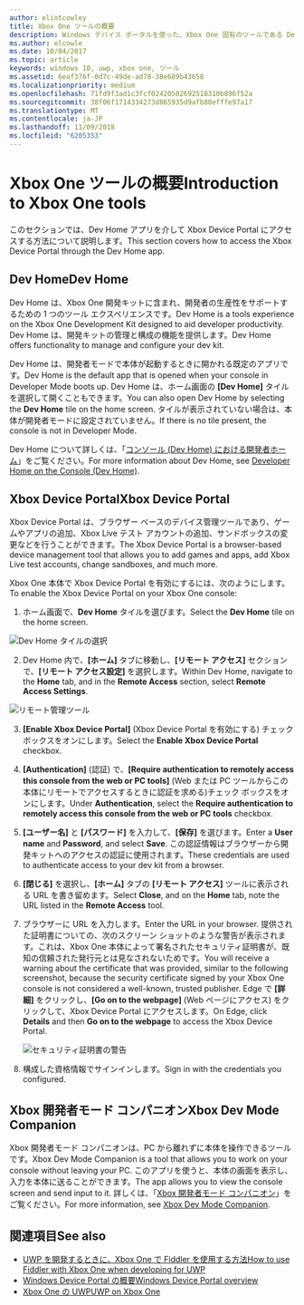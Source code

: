 ```yaml
---
author: eliotcowley
title: Xbox One ツールの概要
description: Windows デバイス ポータルを使った、Xbox One 固有のツールである Dev Home
ms.author: elcowle
ms.date: 10/04/2017
ms.topic: article
keywords: windows 10, uwp, xbox one, ツール
ms.assetid: 6eaf376f-0d7c-49de-ad78-38e689b43658
ms.localizationpriority: medium
ms.openlocfilehash: 71fd9f3ad1c3fcf02420502692518310b896f52a
ms.sourcegitcommit: 38f06f1714334273d865935d9afb80efffe97a17
ms.translationtype: MT
ms.contentlocale: ja-JP
ms.lasthandoff: 11/09/2018
ms.locfileid: "6205353"
---
```

# <a name="introduction-to-xbox-one-tools"></a><span data-ttu-id="8b524-104">Xbox One ツールの概要</span><span class="sxs-lookup"><span data-stu-id="8b524-104">Introduction to Xbox One tools</span></span>

<span data-ttu-id="8b524-105">このセクションでは、Dev Home アプリを介して Xbox Device Portal にアクセスする方法について説明します。</span><span class="sxs-lookup"><span data-stu-id="8b524-105">This section covers how to access the Xbox Device Portal through the Dev Home app.</span></span>

## <a name="dev-home"></a><span data-ttu-id="8b524-106">Dev Home</span><span class="sxs-lookup"><span data-stu-id="8b524-106">Dev Home</span></span>

<span data-ttu-id="8b524-107">Dev Home は、Xbox One 開発キットに含まれ、開発者の生産性をサポートするための 1 つのツール エクスペリエンスです。</span><span class="sxs-lookup"><span data-stu-id="8b524-107">Dev Home is a tools experience on the Xbox One Development Kit designed to aid developer productivity.</span></span> <span data-ttu-id="8b524-108">Dev Home は、開発キットの管理と構成の機能を提供します。</span><span class="sxs-lookup"><span data-stu-id="8b524-108">Dev Home offers functionality to manage and configure your dev kit.</span></span>

<span data-ttu-id="8b524-109">Dev Home は、開発者モードで本体が起動するときに開かれる既定のアプリです。</span><span class="sxs-lookup"><span data-stu-id="8b524-109">Dev Home is the default app that is opened when your console in Developer Mode boots up.</span></span> <span data-ttu-id="8b524-110">Dev Home は、ホーム画面の **[Dev Home]** タイルを選択して開くこともできます。</span><span class="sxs-lookup"><span data-stu-id="8b524-110">You can also open Dev Home by selecting the **Dev Home** tile on the home screen.</span></span> <span data-ttu-id="8b524-111">タイルが表示されていない場合は、本体が開発者モードに設定されていません。</span><span class="sxs-lookup"><span data-stu-id="8b524-111">If there is no tile present, the console is not in Developer Mode.</span></span>

<span data-ttu-id="8b524-112">Dev Home について詳しくは、「[コンソール (Dev Home) における開発者ホーム](dev-home.md)」をご覧ください。</span><span class="sxs-lookup"><span data-stu-id="8b524-112">For more information about Dev Home, see [Developer Home on the Console (Dev Home)](dev-home.md).</span></span>

## <a name="xbox-device-portal"></a><span data-ttu-id="8b524-113">Xbox Device Portal</span><span class="sxs-lookup"><span data-stu-id="8b524-113">Xbox Device Portal</span></span>
<span data-ttu-id="8b524-114">Xbox Device Portal は、ブラウザー ベースのデバイス管理ツールであり、ゲームやアプリの追加、Xbox Live テスト アカウントの追加、サンドボックスの変更などを行うことができます。</span><span class="sxs-lookup"><span data-stu-id="8b524-114">The Xbox Device Portal is a browser-based device management tool that allows you to add games and apps, add Xbox Live test accounts, change sandboxes, and much more.</span></span>

<span data-ttu-id="8b524-115">Xbox One 本体で Xbox Device Portal を有効にするには、次のようにします。</span><span class="sxs-lookup"><span data-stu-id="8b524-115">To enable the Xbox Device Portal on your Xbox One console:</span></span>

1. <span data-ttu-id="8b524-116">ホーム画面で、**Dev Home** タイルを選びます。</span><span class="sxs-lookup"><span data-stu-id="8b524-116">Select the **Dev Home** tile on the home screen.</span></span>

  ![Dev Home タイルの選択](images/introduction-to-xbox-one-tools-1.png)

2. <span data-ttu-id="8b524-118">Dev Home 内で、**[ホーム]** タブに移動し、**[リモート アクセス]** セクションで、**[リモート アクセス設定]** を選択します。</span><span class="sxs-lookup"><span data-stu-id="8b524-118">Within Dev Home, navigate to the **Home** tab, and in the **Remote Access** section, select **Remote Access Settings**.</span></span>

  ![リモート管理ツール](images/introduction-to-xbox-one-tools-2.png)

3. <span data-ttu-id="8b524-120">**[Enable Xbox Device Portal]** (Xbox Device Portal を有効にする) チェックボックスをオンにします。</span><span class="sxs-lookup"><span data-stu-id="8b524-120">Select the **Enable Xbox Device Portal** checkbox.</span></span>

4. <span data-ttu-id="8b524-121">**[Authentication]** (認証) で、**[Require authentication to remotely access this console from the web or PC tools]** (Web または PC ツールからこの本体にリモートでアクセスするときに認証を求める)チェック ボックスをオンにします。</span><span class="sxs-lookup"><span data-stu-id="8b524-121">Under **Authentication**, select the **Require authentication to remotely access this console from the web or PC tools** checkbox.</span></span>

5. <span data-ttu-id="8b524-122">**[ユーザー名]** と __[パスワード]__ を入力して、**[保存]** を選びます。</span><span class="sxs-lookup"><span data-stu-id="8b524-122">Enter a **User name** and __Password__, and select **Save**.</span></span> <span data-ttu-id="8b524-123">この認証情報はブラウザーから開発キットへのアクセスの認証に使用されます。</span><span class="sxs-lookup"><span data-stu-id="8b524-123">These credentials are used to authenticate access to your dev kit from a browser.</span></span>

6. <span data-ttu-id="8b524-124">**[閉じる]** を選択し、**[ホーム]** タブの **[リモート アクセス]** ツールに表示される URL を書き留めます。</span><span class="sxs-lookup"><span data-stu-id="8b524-124">Select **Close**, and on the **Home** tab, note the URL listed in the **Remote Access** tool.</span></span>

7. <span data-ttu-id="8b524-125">ブラウザーに URL を入力します。</span><span class="sxs-lookup"><span data-stu-id="8b524-125">Enter the URL in your browser.</span></span> <span data-ttu-id="8b524-126">提供された証明書についての、次のスクリーン ショットのような警告が表示されます。これは、Xbox One 本体によって署名されたセキュリティ証明書が、既知の信頼された発行元とは見なされないためです。</span><span class="sxs-lookup"><span data-stu-id="8b524-126">You will receive a warning about the certificate that was provided, similar to the following screenshot, because the security certificate signed by your Xbox One console is not considered a well-known, trusted publisher.</span></span> <span data-ttu-id="8b524-127">Edge で **[詳細]** をクリックし、**[Go on to the webpage]** (Web ページにアクセス) をクリックして、Xbox Device Portal にアクセスします。</span><span class="sxs-lookup"><span data-stu-id="8b524-127">On Edge, click **Details** and then **Go on to the webpage** to access the Xbox Device Portal.</span></span>

    ![セキュリティ証明書の警告](images/introduction-to-xbox-one-tools-3.png)

8. <span data-ttu-id="8b524-129">構成した資格情報でサインインします。</span><span class="sxs-lookup"><span data-stu-id="8b524-129">Sign in with the credentials you configured.</span></span>

## <a name="xbox-dev-mode-companion"></a><span data-ttu-id="8b524-130">Xbox 開発者モード コンパニオン</span><span class="sxs-lookup"><span data-stu-id="8b524-130">Xbox Dev Mode Companion</span></span>
<span data-ttu-id="8b524-131">Xbox 開発者モード コンパニオンは、PC から離れずに本体を操作できるツールです。</span><span class="sxs-lookup"><span data-stu-id="8b524-131">Xbox Dev Mode Companion is a tool that allows you to work on your console without leaving your PC.</span></span> <span data-ttu-id="8b524-132">このアプリを使うと、本体の画面を表示し、入力を本体に送ることができます。</span><span class="sxs-lookup"><span data-stu-id="8b524-132">The app allows you to view the console screen and send input to it.</span></span> <span data-ttu-id="8b524-133">詳しくは、「[Xbox 開発者モード コンパニオン](xbox-dev-mode-companion.md)」をご覧ください。</span><span class="sxs-lookup"><span data-stu-id="8b524-133">For more information, see [Xbox Dev Mode Companion](xbox-dev-mode-companion.md).</span></span>

## <a name="see-also"></a><span data-ttu-id="8b524-134">関連項目</span><span class="sxs-lookup"><span data-stu-id="8b524-134">See also</span></span>
- [<span data-ttu-id="8b524-135">UWP を開発するときに、Xbox One で Fiddler を使用する方法</span><span class="sxs-lookup"><span data-stu-id="8b524-135">How to use Fiddler with Xbox One when developing for UWP</span></span>](uwp-fiddler.md)
- [<span data-ttu-id="8b524-136">Windows Device Portal の概要</span><span class="sxs-lookup"><span data-stu-id="8b524-136">Windows Device Portal overview</span></span>](../debug-test-perf/device-portal.md)
- [<span data-ttu-id="8b524-137">Xbox One の UWP</span><span class="sxs-lookup"><span data-stu-id="8b524-137">UWP on Xbox One</span></span>](index.md)